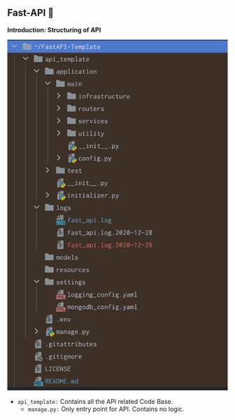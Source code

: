 Fast-API 🚀
----------------------------------------

**Introduction: Structuring of API**

![Structuring](Images/FastAPIstructure.png)
- `api_template:`  Contains all the API related Code Base.
    - `manage.py:` Only entry point for API. Contains no logic. 
